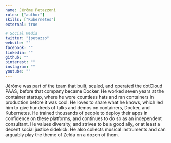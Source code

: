 ```yaml
---
name: Jérôme Petazzoni
roles: ["author"]
skills: ["Kubernetes"]
external: true

# Social Media
twitter: "jpetazzo"
website: ""
facebook: ""
linkedin: ""
github: ""
pinterest: ""
instagram: ""
youtube: ""
---
```


Jérôme was part of the team that built, scaled, and operated the dotCloud PAAS, before that company became Docker. He worked seven years at the container startup, where he wore countless hats and ran containers in production before it was cool. He loves to share what he knows, which led him to give hundreds of talks and demos on containers, Docker, and Kubernetes. He trained thousands of people to deploy their apps in confidence on these platforms, and continues to do so as an independent consultant. He values diversity, and strives to be a good ally, or at least a decent social justice sidekick. He also collects musical instruments and can arguably play the theme of Zelda on a dozen of them.

<!--more-->

